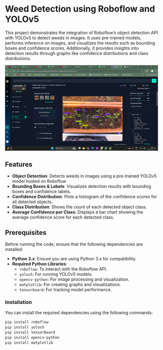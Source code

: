 # Weed Detection using Roboflow and YOLOv5

This project demonstrates the integration of Roboflow’s object detection API with YOLOv5 to detect weeds in images. It uses pre-trained models, performs inference on images, and visualizes the results such as bounding boxes and confidence scores. Additionally, it provides insights into detection results through graphs like confidence distributions and class distributions.

![Weed Detection Example](Screenshot%202024-11-13%20220114.png) <!-- Ensure the image is in the same directory or specify the relative path -->

## Features

- **Object Detection**: Detects weeds in images using a pre-trained YOLOv5 model hosted on Roboflow.
- **Bounding Boxes & Labels**: Visualizes detection results with bounding boxes and confidence labels.
- **Confidence Distribution**: Plots a histogram of the confidence scores for all detected objects.
- **Class Distribution**: Shows the count of each detected object class.
- **Average Confidence per Class**: Displays a bar chart showing the average confidence score for each detected class.

## Prerequisites

Before running the code, ensure that the following dependencies are installed:

- **Python 3.x**: Ensure you are using Python 3.x for compatibility.
- **Required Python Libraries**:
  - `roboflow`: To interact with the Roboflow API.
  - `yolov5`: For running YOLOv5 models.
  - `opencv-python`: For image processing and visualization.
  - `matplotlib`: For creating graphs and visualizations.
  - `tensorboard`: For tracking model performance.

### Installation

You can install the required dependencies using the following commands:

```bash
pip install roboflow
pip install yolov5
pip install tensorboard
pip install opencv-python
pip install matplotlib
